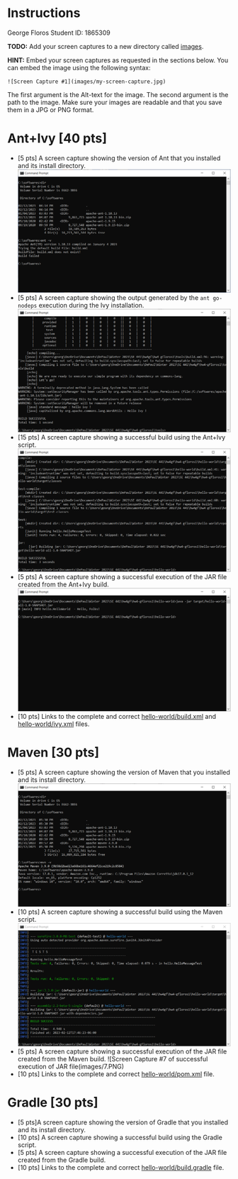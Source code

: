 # Instructions
George Floros
Student ID: 1865309

**TODO:** Add your screen captures to a new directory called [images](images).

**HINT:** Embed your screen captures as requested in the sections below. You can embed the image using the following syntax:

```
![Screen Capture #1](images/my-screen-capture.jpg)
```

The first argument is the Alt-text for the image. The second argument is the path to the image. Make sure your images are readable and that you save them in a JPG or PNG format.

# Ant+Ivy [40 pts]
- [5 pts] A screen capture showing the version of Ant that you installed and its install directory.
![Screen Capture #1 of ant -v](images/1.PNG)
- [5 pts] A screen capture showing the output generated by the `ant go-nodeps` execution during the Ivy installation.
![Screen Capture #2 of ant go-nodeps](images/2.PNG)
- [15 pts] A screen capture showing a successful build using the Ant+Ivy script.
![Screen Capture #3 of a successful build](images/3.PNG)
- [5 pts] A screen capture showing a successful execution of the JAR file created from the Ant+Ivy build.
![Screen Capture #4 of successful execution of JAR file](images/4.PNG)
- [10 pts] Links to the complete and correct [hello-world/build.xml](hello-world/build.xml) and [hello-world/ivy.xml](hello-world/ivy.xml) files.

# Maven [30 pts]
- [5 pts] A screen capture showing the version of Maven that you installed and its install directory.
![Screen Capture #5 of mvn -v](images/5.PNG)
- [10 pts] A screen capture showing a successful build using the Maven script.
![Screen Capture #6 of a successful build](images/6.PNG)
- [5 pts] A screen capture showing a successful execution of the JAR file created from the Maven build.
![Screen Capture #7 of successful execution of JAR file(images/7.PNG)
- [10 pts] Links to the complete and correct [hello-world/pom.xml](hello-world/pom.xml) file.

# Gradle [30 pts]
- [5 pts]A screen capture showing the version of Gradle that you installed and its install directory.
- [10 pts] A screen capture showing a successful build using the Gradle script.
- [5 pts] A screen capture showing a successful execution of the JAR file created from the Gradle build.
- [10 pts] Links to the complete and correct [hello-world/build.gradle](hello-world/build.gradle) file.
